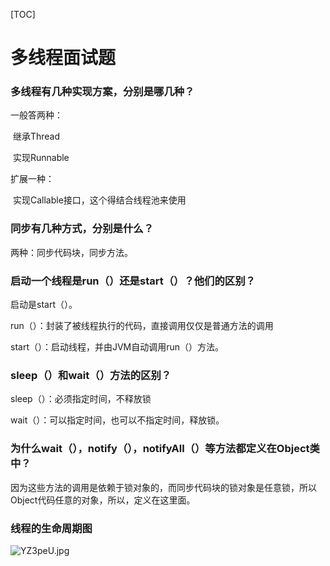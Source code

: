 [TOC]

# 多线程面试题

### 多线程有几种实现方案，分别是哪几种？

一般答两种：

​		继承Thread

​		实现Runnable

扩展一种：

​		实现Callable接口，这个得结合线程池来使用

### 同步有几种方式，分别是什么？

两种：同步代码块，同步方法。

### 启动一个线程是run（）还是start（）？他们的区别？

启动是start（）。

run（）：封装了被线程执行的代码，直接调用仅仅是普通方法的调用

start（）：启动线程，并由JVM自动调用run（）方法。

### sleep（）和wait（）方法的区别？

sleep（）：必须指定时间，不释放锁

wait（）：可以指定时间，也可以不指定时间，释放锁。

### 为什么wait（），notify（），notifyAll（）等方法都定义在Object类中？

因为这些方法的调用是依赖于锁对象的，而同步代码块的锁对象是任意锁，所以Object代码任意的对象，所以，定义在这里面。

### 线程的生命周期图

![YZ3peU.jpg](https://s1.ax1x.com/2020/05/07/YZ3peU.jpg)